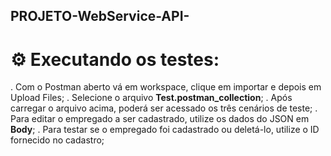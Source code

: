 ## PROJETO-WebService-API-


# ⚙️ Executando os testes:

. Com o Postman aberto vá em workspace, clique em importar e depois em Upload Files;
. Selecione o arquivo **Test.postman_collection**;
. Após carregar o arquivo acima, poderá ser acessado os três cenários de teste;
. Para editar o empregado a ser cadastrado, utilize os dados do JSON em **Body**;
. Para testar se o empregado foi cadastrado ou deletá-lo, utilize o ID fornecido no cadastro; 
